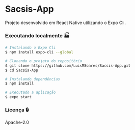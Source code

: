 # Sacsis-App

Projeto desenvolvido em React Native utilizando o Expo Cli.

### Executando localmente :factory:

``` bash
# Instalando o Expo Cli
$ npm install expo-cli --global

# Clonando o projeto do repositório
$ git clone https://github.com/LuisMSoares/Sacsis-App.git
$ cd Sacsis-App

# Instalando dependências
$ npm install

# Executado a aplicação
$ expo start
```

### Licença :lock:

Apache-2.0
